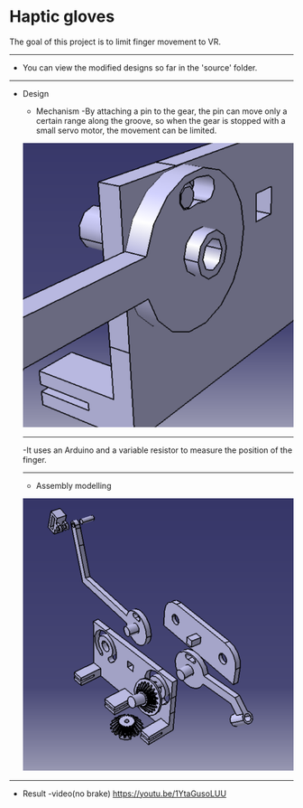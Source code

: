 # Haptic gloves

The goal of this project is to limit finger movement to VR.

--------------------

+ You can view the modified designs so far in the 'source' folder.

---------------- 

+ Design
    + Mechanism
    -By attaching a pin to the gear, the pin can move only a certain range along the groove, so when the gear is stopped with a small servo motor, the movement can be limited.

    ![meka](https://github.com/jumokoh0/Haptic-gloves/blob/master/image/meka.PNG?raw=true)

    ------------------------

    -It uses an Arduino and a variable resistor to measure the position of the finger.

    ----------------------

    + Assembly modelling

    ![assemble](https://github.com/jumokoh0/Haptic-gloves/blob/master/image/assemble.PNG?raw=true)

----------------------
+ Result
-video(no brake)
<https://youtu.be/1YtaGusoLUU>

